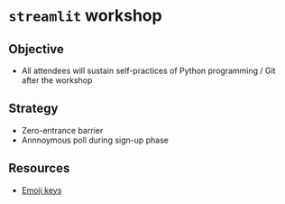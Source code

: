 # ```streamlit``` workshop

## Objective

- All attendees will sustain self-practices of Python programming / Git after the workshop

## Strategy

- Zero-entrance barrier
- Annnoymous poll during sign-up phase


## Resources

- [Emoji keys](https://allcontributors.org/docs/en/emoji-key)
